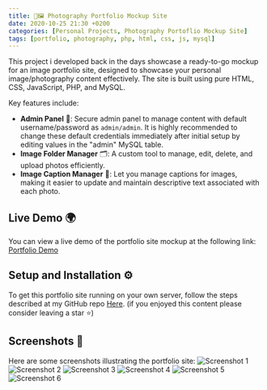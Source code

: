 ```yaml
---
title: 📸🖼️ Photography Portfolio Mockup Site
date: 2020-10-25 21:30 +0200
categories: [Personal Projects, Photography Portoflio Mockup Site]
tags: [portfolio, photography, php, html, css, js, mysql]
---
```

This project i developed back in the days showcase a ready-to-go mockup for an image portfolio site, designed to showcase your personal image/photography content effectively. 
The site is built using pure HTML, CSS, JavaScript, PHP, and MySQL. 

Key features include:
- **Admin Panel** 🔐: Secure admin panel to manage content with default username/password as `admin/admin`. It is highly recommended to change these default credentials immediately after initial setup by editing values in the "admin" MySQL table.
- **Image Folder Manager** 🗂️: A custom tool to manage, edit, delete, and upload photos efficiently.
- **Image Caption Manager** 📝: Let you manage captions for images, making it easier to update and maintain descriptive text associated with each photo.

## Live Demo 🌍
You can view a live demo of the portfolio site mockup at the following link:
[Portfolio Demo](https://enricollen.altervista.org/index.php) 

## Setup and Installation ⚙️
To get this portfolio site running on your own server, follow the steps described at my GitHub repo [Here](https://github.com/enricollen/Portfolio-image-gallery-HTML-CSS-JS-PHP-MySQL). 
(if you enjoyed this content please consider leaving a star ⭐)

## Screenshots 📸
Here are some screenshots illustrating the portfolio site:
![Screenshot 1](https://camo.githubusercontent.com/7ffb958d680dc2801cdcbb15cf5b49cd36a2bb0960a926741cda27fdd9c0dd96/68747470733a2f2f692e6962622e636f2f66384d56436d4c2f696e6465782d706f7274666f6c696f2e706e67)  
![Screenshot 2](https://camo.githubusercontent.com/ab4cb9f5da10664b604fbaeefec3bf31b5cdb1992fc22de2f088f0afd074d4fe/68747470733a2f2f692e6962622e636f2f466e33795963332f67616c6c6572792e706e67)
![Screenshot 3](https://camo.githubusercontent.com/b128db4bf0c143e035cdb94f017145ce3e3b06270d54093133105bc1c4cd61a2/68747470733a2f2f692e6962622e636f2f6d7979677a39762f636f6e746163742e706e67)
![Screenshot 4](https://camo.githubusercontent.com/f35f8e1605cacab090a93ba33e7aa13940ac3a9b73e84592a74e0e334e66b33d/68747470733a2f2f692e6962622e636f2f4b4439595736622f70616e6e656c6c6f2d61646d696e322e706e67)
![Screenshot 5](https://camo.githubusercontent.com/861e8186664551f7031e212f740656c8a7923c577207effef8a5c26f40db0e00/68747470733a2f2f692e6962622e636f2f38584657334a762f70616e6e656c6c6f2d61646d696e332e706e67)
![Screenshot 6](https://camo.githubusercontent.com/6293b1649f631ee10fb5fc8c1c0ded28504794f95d4464678d7c45b6708a7ce2/68747470733a2f2f692e6962622e636f2f44444a3738764d2f70616e6e656c6c6f2d61646d696e342e706e67)